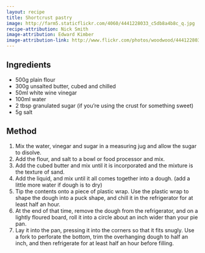 ```yaml
---
layout: recipe
title: Shortcrust pastry
image: http://farm5.staticflickr.com/4060/4441228033_c5db8a4b8c_q.jpg
recipe-attribution: Nick Smith
image-attribution: Edward Kimber
image-attribution-link: http://www.flickr.com/photos/woodwood/4441228033/
---
```


## Ingredients

* 500g plain flour
* 300g unsalted butter, cubed and chilled
* 50ml white wine vinegar
* 100ml water
* 2 tbsp granulated sugar (if you’re using the crust for something sweet)
* 5g salt

## Method

1. Mix the water, vinegar and sugar in a measuring jug and allow the sugar to disolve.
2. Add the flour, and salt to a bowl or food processor and mix.
2. Add the cubed butter and mix until it is incorporated and the mixture is the texture of sand.
3. Add the liquid, and mix until it all comes together into a dough. (add a little more water if dough is to dry)
3. Tip the contents onto a piece of plastic wrap. Use the plastic wrap to shape the dough into a puck shape, and chill it in the refrigerator for at least half an hour.
4. At the end of that time, remove the dough from the refrigerator, and on a lightly floured board, roll it into a circle about an inch wider than your pie pan.
5. Lay it into the pan, pressing it into the corners so that it fits snugly. Use a fork to perforate the bottom, trim the overhanging dough to half an inch, and then refrigerate for at least half an hour before filling.
